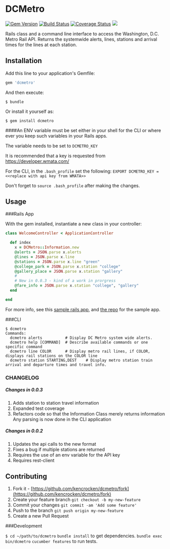 # DCMetro 
[![Gem Version](https://badge.fury.io/rb/dcmetro.svg)](http://badge.fury.io/rb/dcmetro)
[![Build Status](https://travis-ci.org/kencrocken/dcmetro.svg?branch=master)](https://travis-ci.org/kencrocken/dcmetro)
[![Coverage Status](https://coveralls.io/repos/kencrocken/dcmetro/badge.svg?branch=master&service=github)](https://coveralls.io/github/kencrocken/dcmetro?branch=master)
![](http://ruby-gem-downloads-badge.herokuapp.com/rails?type=total&total_label=people-getting-around&color=orange)

Rails class and a command line interface to access the Washington, D.C. Metro Rail API.  Returns the systemwide alerts, lines, stations and arrival times for the lines at each station.

## Installation

Add this line to your application's Gemfile:

```ruby
gem 'dcmetro'
```

And then execute:

    $ bundle

Or install it yourself as:

    $ gem install dcmetro

####An ENV variable must be set either in your shell for the CLI or where ever you keep such variables in your Rails apps.

The variable needs to be set to `DCMETRO_KEY`

It is recommended that a key is requested from https://developer.wmata.com/

For the CLI, in the `.bash_profile` set the following:
`EXPORT DCMETRO_KEY = <<replace with api key from WMATA>>`

Don't forget to `source .bash_profile` after making the changes.

## Usage
###Rails App

With the gem installed, instantiate a new class in your controller:

```ruby
class WelcomeController < ApplicationController

  def index
    x = DCMetro::Information.new
    @alerts = JSON.parse x.alerts
    @lines = JSON.parse x.line
    @stations = JSON.parse x.line "green"
    @college_park = JSON.parse x.station "college"
    @gallery_place = JSON.parse x.station "gallery"
    #
    # New in 0.0.3 - kind of a work in prorgress
    @fare_info = JSON.parse x.station "college", "gallery"
  end

end
```

For more info, see this [sample rails app](https://fathomless-reef-6180.herokuapp.com/), and [the repo](https://github.com/kencrocken/dcmetro_example) for the sample app.

###CLI

```
$ dcmetro
Commands:
  dcmetro alerts          # Display DC Metro system wide alerts.
  dcmetro help [COMMAND]  # Describe available commands or one specific command
  dcmetro line COLOR      # Display metro rail lines, if COLOR, displays rail stations on the COLOR line
  dcmetro station STARTING,DEST    # Display metro station train arrival and departure times and travel info.
  ```

### CHANGELOG

##### Changes in 0.0.3
1. Adds station to station travel information
2. Expanded test coverage
3. Refactors code so that the Information Class merely returns information
   Any parsing is now done in the CLI application  

##### Changes in 0.0.2

1. Updates the api calls to the new format
2. Fixes a bug if multiple stations are returned
3. Requires the use of an env variable for the API key
4. Requires rest-client  

## Contributing

1. Fork it - [https://github.com/kencrocken/dcmetro/fork](https://github.com/kencrocken/dcmetro/fork)
2. Create your feature branch `git checkout -b my-new-feature`
3. Commit your changes `git commit -am 'Add some feature'`
4. Push to the branch `git push origin my-new-feature`
5. Create a new Pull Request


###Development

`$ cd ~/path/to/dcmetro` 
`bundle install` to get dependencies.
`bundle exec bin/dcmetro`
`cucumber features` to run tests.
